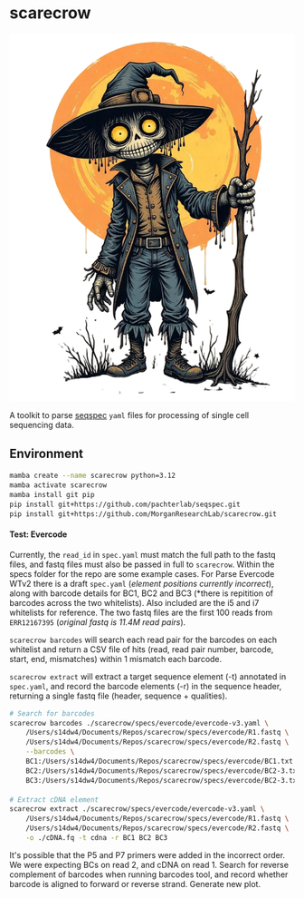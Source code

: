 # scarecrow

![scarecrow](img/scarecrow.png)

A toolkit to parse [seqspec](https://github.com/pachterlab/seqspec) `yaml` files for processing of single cell sequencing data.

## Environment
```bash
mamba create --name scarecrow python=3.12
mamba activate scarecrow
mamba install git pip
pip install git+https://github.com/pachterlab/seqspec.git
pip install git+https://github.com/MorganResearchLab/scarecrow.git
```

#### Test: Evercode
Currently, the `read_id` in `spec.yaml` must match the full path to the fastq files, and fastq files must also be passed in full to `scarecrow`. Within the specs folder for the repo are some example cases. For Parse Evercode WTv2 there is a draft `spec.yaml` (*element positions currently incorrect*), along with barcode details for BC1, BC2 and BC3 (*there is repitition of barcodes across the two whitelists). Also included are the i5 and i7 whitelists for reference. The two fastq files are the first 100 reads from `ERR12167395` (*original fastq is 11.4M read pairs*).

`scarecrow barcodes` will search each read pair for the barcodes on each whitelist and return a CSV file of hits (read, read pair number, barcode, start, end, mismatches) within 1 mismatch each barcode.

`scarecrow extract` will extract a target sequence element (-t) annotated in `spec.yaml`, and record the barcode elements (-r) in the sequence header, returning a single fastq file (header, sequence + qualities).

```bash
# Search for barcodes
scarecrow barcodes ./scarecrow/specs/evercode/evercode-v3.yaml \
    /Users/s14dw4/Documents/Repos/scarecrow/specs/evercode/R1.fastq \
    /Users/s14dw4/Documents/Repos/scarecrow/specs/evercode/R2.fastq \
    --barcodes \
    BC1:/Users/s14dw4/Documents/Repos/scarecrow/specs/evercode/BC1.txt \
    BC2:/Users/s14dw4/Documents/Repos/scarecrow/specs/evercode/BC2-3.txt \
    BC3:/Users/s14dw4/Documents/Repos/scarecrow/specs/evercode/BC2-3.txt

# Extract cDNA element
scarecrow extract ./scarecrow/specs/evercode/evercode-v3.yaml \
    /Users/s14dw4/Documents/Repos/scarecrow/specs/evercode/R1.fastq \
    /Users/s14dw4/Documents/Repos/scarecrow/specs/evercode/R2.fastq \
    -o ./cDNA.fq -t cdna -r BC1 BC2 BC3
```

It's possible that the P5 and P7 primers were added in the incorrect order. We were expecting BCs on read 2, and cDNA on read 1. Search for reverse complement of barcodes when running barcodes tool, and record whether barcode is aligned to forward or reverse strand. Generate new plot.
